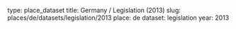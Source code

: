 type: place_dataset
title: Germany / Legislation (2013)
slug: places/de/datasets/legislation/2013
place: de
dataset: legislation
year: 2013
